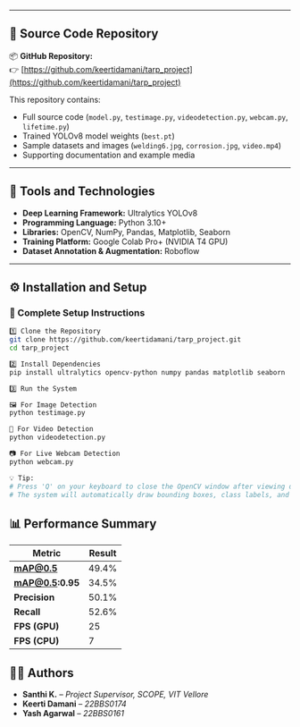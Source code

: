 
---

## 🧾 Source Code Repository
📦 **GitHub Repository:**  
👉 [https://github.com/keertidamani/tarp_project](https://github.com/keertidamani/tarp_project)

This repository contains:
- Full source code (`model.py`, `testimage.py`, `videodetection.py`, `webcam.py`, `lifetime.py`)  
- Trained YOLOv8 model weights (`best.pt`)  
- Sample datasets and images (`welding6.jpg`, `corrosion.jpg`, `video.mp4`)  
- Supporting documentation and example media  

---

## 🧠 Tools and Technologies
- **Deep Learning Framework:** Ultralytics YOLOv8  
- **Programming Language:** Python 3.10+  
- **Libraries:** OpenCV, NumPy, Pandas, Matplotlib, Seaborn  
- **Training Platform:** Google Colab Pro+ (NVIDIA T4 GPU)  
- **Dataset Annotation & Augmentation:** Roboflow  

---

## ⚙️ Installation and Setup

### 🧰 Complete Setup Instructions

```bash
1️⃣ Clone the Repository
git clone https://github.com/keertidamani/tarp_project.git
cd tarp_project

2️⃣ Install Dependencies
pip install ultralytics opencv-python numpy pandas matplotlib seaborn

3️⃣ Run the System

🖼️ For Image Detection
python testimage.py

🎥 For Video Detection
python videodetection.py

📷 For Live Webcam Detection
python webcam.py

💡 Tip:
# Press 'Q' on your keyboard to close the OpenCV window after viewing detections.
# The system will automatically draw bounding boxes, class labels, and confidence scores.
```
## 📊 Performance Summary
| Metric | Result |
|--------|---------|
| **mAP@0.5** | 49.4% |
| **mAP@0.5:0.95** | 34.5% |
| **Precision** | 50.1% |
| **Recall** | 52.6% |
| **FPS (GPU)** | 25 |
| **FPS (CPU)** | 7 |

## 🧑‍💻 Authors
- **Santhi K.** – *Project Supervisor, SCOPE, VIT Vellore*  
- **Keerti Damani** – *22BBS0174*  
- **Yash Agarwal** – *22BBS0161*  











